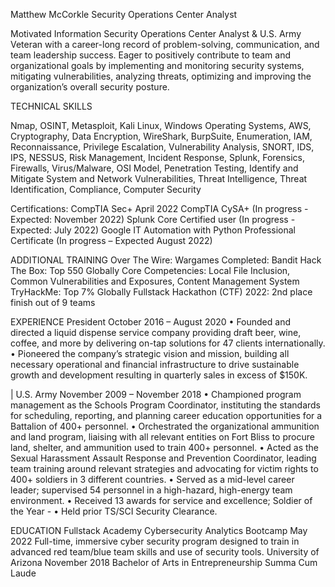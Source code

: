 Matthew McCorkle	Security Operations Center Analyst 

 

Motivated Information Security Operations Center Analyst & U.S. Army Veteran with a career-long record of problem-solving, communication, and team leadership success. Eager to positively contribute to team and organizational goals by implementing and monitoring security systems, mitigating vulnerabilities, analyzing threats, optimizing and improving the organization’s overall security posture. 

TECHNICAL SKILLS

Nmap, OSINT, Metasploit, Kali Linux, Windows Operating Systems, AWS, Cryptography, Data Encryption, WireShark, BurpSuite, Enumeration, IAM, Reconnaissance, Privilege Escalation, Vulnerability Analysis, SNORT, IDS, IPS, NESSUS, Risk Management, Incident Response, Splunk, Forensics, Firewalls, Virus/Malware, OSI Model, Penetration Testing, Identify and Mitigate System and Network Vulnerabilities, Threat Intelligence, Threat Identification, Compliance, Computer Security

Certifications: 
CompTIA Sec+ April 2022
CompTIA CySA+ (In progress - Expected: November 2022)
Splunk Core Certified user (In progress - Expected: July 2022)
Google IT Automation with Python Professional Certificate (In progress – Expected August 2022)

ADDITIONAL TRAINING
Over The Wire: Wargames Completed: Bandit
Hack The Box: Top 550 Globally 
Core Competencies: Local File Inclusion, Common Vulnerabilities and Exposures, Content Management System
TryHackMe: Top 7% Globally
Fullstack Hackathon (CTF) 2022: 2nd place finish out of 9 teams 

EXPERIENCE
President 	October 2016 – August 2020
•	Founded and directed a liquid dispense service company providing draft beer, wine, coffee, and more by delivering on-tap solutions for 47 clients internationally.
•	Pioneered the company’s strategic vision and mission, building all necessary operational and financial infrastructure to drive sustainable growth and development resulting in quarterly sales in excess of $150K.

 | U.S. Army 	November 2009 – November 2018
•	Championed program management as the Schools Program Coordinator, instituting the standards for scheduling, reporting, and planning career education opportunities for a Battalion of 400+ personnel. 
•	Orchestrated the organizational ammunition and land program, liaising with all relevant entities on Fort Bliss to procure land, shelter, and ammunition used to train 400+ personnel. 
•	Acted as the Sexual Harassment Assault Response and Prevention Coordinator, leading team training around relevant strategies and advocating for victim rights to 400+ soldiers in 3 different countries. 
•	Served as a mid-level career leader; supervised 54 personnel in a high-hazard, high-energy team environment.
•	Received 13 awards for service and excellence; Soldier of the Year - 
•	Held prior TS/SCI Security Clearance.

EDUCATION
Fullstack Academy Cybersecurity Analytics Bootcamp	May 2022
Full-time, immersive cyber security program designed to train in advanced red team/blue team skills and use of security tools.
University of Arizona	November 2018
Bachelor of Arts in Entrepreneurship 	Summa Cum Laude
